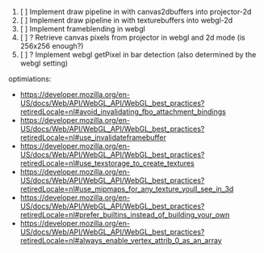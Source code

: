 1. [ ] Implement draw pipeline in with canvas2dbuffers into projector-2d
2. [ ] Implement draw pipeline in with texturebuffers into webgl-2d
3. [ ] Implement frameblending in webgl
4. [ ] ? Retrieve canvas pixels from projector in webgl and 2d mode (is 256x256 enough?)
5. [ ] ? Implement webgl getPixel in bar detection (also determined by the webgl setting)


optimiations:
- https://developer.mozilla.org/en-US/docs/Web/API/WebGL_API/WebGL_best_practices?retiredLocale=nl#avoid_invalidating_fbo_attachment_bindings
- https://developer.mozilla.org/en-US/docs/Web/API/WebGL_API/WebGL_best_practices?retiredLocale=nl#use_invalidateframebuffer
- https://developer.mozilla.org/en-US/docs/Web/API/WebGL_API/WebGL_best_practices?retiredLocale=nl#use_texstorage_to_create_textures
- https://developer.mozilla.org/en-US/docs/Web/API/WebGL_API/WebGL_best_practices?retiredLocale=nl#use_mipmaps_for_any_texture_youll_see_in_3d
- https://developer.mozilla.org/en-US/docs/Web/API/WebGL_API/WebGL_best_practices?retiredLocale=nl#prefer_builtins_instead_of_building_your_own
- https://developer.mozilla.org/en-US/docs/Web/API/WebGL_API/WebGL_best_practices?retiredLocale=nl#always_enable_vertex_attrib_0_as_an_array